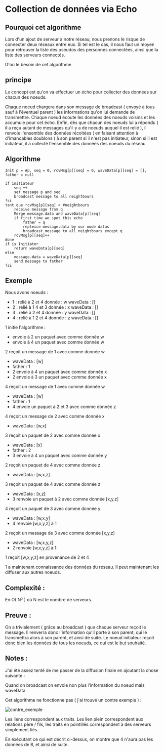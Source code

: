 # Collection de données via Echo

## Pourquoi cet algorithme

Lors d'un ajout de serveur à notre réseau, nous prenons le risque de connecter deux réseaux entre eux. Si tel est le cas, il nous faut un moyen pour retrouver la liste des pseudos des personnes connectées, ainsi que la liste des serveurs connectés.

D'où le besoin de cet algorithme.

## principe

Le concept est qu'on va effectuer un écho pour collecter des données sur chacun des noeuds.

Chaque noeud chargera dans son message de broadcast ( envoyé à tous sauf à l'éventuel parent ) les informations qu'on lui demande de transmettre. 
Chaque noeud écoute les données des noeuds voisins et les accumule pour cet écho. 
Enfin, dès que chacun des noeuds lui a répondu ( il a reçu autant de messages qu'il y a de noeuds auquel il est relié ), 
il renvoie l'ensemble des données récoltées ( en faisant attention à d'imancables doublons ) à son parent si il n'est pas initiateur, 
sinon si il est initiateur, il a collecté l'ensemble des données des noeuds du réseau.

## Algorithme

	Init p = #p, seq = 0, rcvMsg[p][seq] = 0, waveData[p][seq] = [], father = null
	
	if initiateur
		seq ++
		set message p and seq
		broadcast message to all neightbours
	fsi
	tant que rcvMsg[p][seq] < #neightbours
		receive message from q
		Merge message.data and waveData[p][seq]
		if first time we spot this echo
			father = q
			repleice message.data by our node datas
			broadcast message to all neightbours except q
		rcvMsg[p][seq]++
	done
	if is Initiator
		return waveData[p][seq]
	else
		message.data = waveData[p][seq]
		send message to father
	fsi

## Exemple

Nous avons noeuds :

  - 1 : relié à 2 et 4   donnée : w waveData : []
  - 2 : relié à 1 4 et 3 donnée : x waveData : []
  - 3 : relié à 2 et 4   donnée : y waveData : []
  - 4 : relié à 1 2 et 4 donnée : z waveData : []

1 initie l'algorithme :

 - envoie à 2 un paquet avec comme donnée w
 - envoie à 4 un paquet avec comme donnée w

2 reçoit un message de 1 avec comme donnée w

 - waveData : [w]
 - father : 1
 - 2 envoie à 4 un paquet avec comme donnée x
 - 2 envoie à 3 un paquet avec comme donnée x

4 reçoit un message de 1 avec comme donnée w

 - waveData : [w]
 - father : 1
 - 4 envoie un paquet à 2 et 3 avec comme donnée z


4 reçoit un message de 2 avec comme donnée x

 - waveData : [w,x]

3 reçoit un paquet de 2 avec comme donnée x

 - waveData : [x]
 - father : 2
 - 3 envoie à 4 un paquet avec comme donnée y

2 reçoit un paquet de 4 avec comme donnée z

 - waveData : [w,x,z]

3 reçoit un paquet de 4 avec comme donnée z

 - waveData : [x,z]
 - 3 renvoie un paquet à 2 avec comme donnée [x,y,z]

4 reçoit un paquet de 3 avec comme donnée y

 - waveData : [w,x,y]
 - 4 renvoie [w,x,y,z] à 1

2 reçoit un message de 3 avec comme donnée [x,y,z]

 - waveData : [w,x,y,z]
 - 2 renvoie [w,x,y,z] à 1


1 reçoit [w,x,y,z] en provenance de 2 et 4

1 a maintenant connaissance des données du réseau. Il peut maintenant les diffuser aux autres noeuds.

## Complexité :

En O( N² ) où N est le nombre de serveurs.

## Preuve :

On a trivialement ( grâce au broadcast ) que chaque serveur reçoit le message. Il renverra donc l'information qu'il porte à son parent, qui le transmettra alors à son parent, et ainsi de suite.
Le noeud initiateur reçoit donc bien les données de tous les noeuds, ce qui est le but souhaité.

## Notes :

J'ai été assez tenté de me passer de la diffusion finale en ajoutant la chose suivante :

Quand on broadcast on envoie non plus l'information du noeud mais waveData.

Cet algorithme ne fonctionne pas ( j'ai trouvé un contre exemple ) : 

![contre_exemple](/home/benwa/Documents/code/Java/CSC_4509/IntelliJ/dgramio/src/notes/contre_exemple_echo_full.png)

Les liens correspondent aux traits. Les lien plein correspondent aux relations père / fils, 
les traits en pointillés correspondent à des serveurs simplement liés.

En éxécutant ce qui est décrit ci-dessus, on montre que 4 n'aura pas les données de 8, et ainsi de suite.
